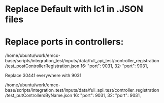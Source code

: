 # Replace Default with lc1 in .JSON files

# Replace ports in controllers:

/home/ubuntu/work/emco-base/scripts/integration_test/inputs/data/full_api_test/controller_registration/test_postControllerRegistration.json
16:                      "port": 9031,
32:                      "port": 9031,


Replace 30441 everywhere with 9031

/home/ubuntu/work/emco-base/scripts/integration_test/inputs/data/full_api_test/controller_registration/test_putControllersByName.json
16:            "port": 9031,
32:            "port": 9031,



